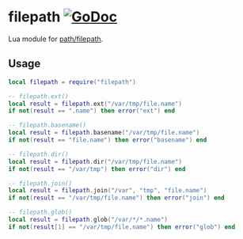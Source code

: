 # filepath [![GoDoc](https://pkg.go.dev/badge/github.com/luevano/mangal-lua-libs/filepath.svg)](https://pkg.go.dev/github.com/luevano/mangal-lua-libs/filepath)

Lua module for [path/filepath](https://pkg.go.dev/path/filepath).

## Usage

```lua
local filepath = require("filepath")

-- filepath.ext()
local result = filepath.ext("/var/tmp/file.name")
if not(result == ".name") then error("ext") end

-- filepath.basename()
local result = filepath.basename("/var/tmp/file.name")
if not(result == "file.name") then error("basename") end

-- filepath.dir()
local result = filepath.dir("/var/tmp/file.name")
if not(result == "/var/tmp") then error("dir") end

-- filepath.join()
local result = filepath.join("/var", "tmp", "file.name")
if not(result == "/var/tmp/file.name") then error("join") end

-- filepath.glob()
local result = filepath.glob("/var/*/*.name")
if not(result[1] == "/var/tmp/file.name") then error("glob") end
```
